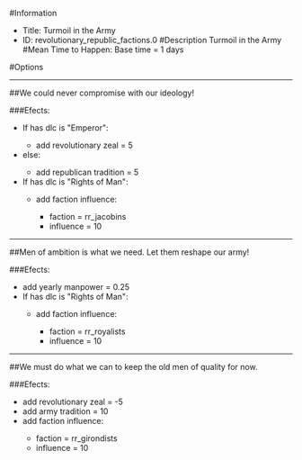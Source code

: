 #Information
 - Title: Turmoil in the Army
 - ID: revolutionary_republic_factions.0
#Description
Turmoil in the Army
#Mean Time to Happen:
Base time = 1 days

#Options

___
##We could never compromise with our ideology!

###Efects:<ul><li>If has dlc is "Emperor":</li><ul><li>add revolutionary zeal = 5</li></ul><li>else:</li><ul><li>add republican tradition = 5</li></ul><li>If has dlc is "Rights of Man":</li><ul><li>add faction influence:</li><ul><li>faction = rr_jacobins</li><li>influence = 10</li></ul></ul></ul>

___
##Men of ambition is what we need. Let them reshape our army!

###Efects:<ul><li>add yearly manpower = 0.25</li><li>If has dlc is "Rights of Man":</li><ul><li>add faction influence:</li><ul><li>faction = rr_royalists</li><li>influence = 10</li></ul></ul></ul>

___
##We must do what we can to keep the old men of quality for now.

###Efects:<ul><li>add revolutionary zeal = -5</li><li>add army tradition = 10</li><li>add faction influence:</li><ul><li>faction = rr_girondists</li><li>influence = 10</li></ul></ul>
